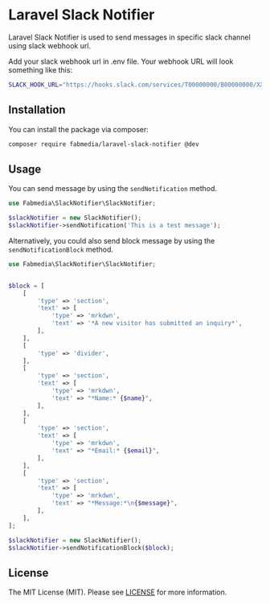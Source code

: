 
# Laravel Slack Notifier

Laravel Slack Notifier is used to send messages in specific slack channel using slack webhook url.

Add your slack webhook url in .env file. Your webhook URL will look something like this:
```bash
SLACK_HOOK_URL="https://hooks.slack.com/services/T00000000/B00000000/XXXXXXXXXXXXXXXXXXXXXXXX"
```

## Installation

You can install the package via composer:

```bash
composer require fabmedia/laravel-slack-notifier @dev
```

## Usage

You can send message by using the `sendNotification` method.

```php
use Fabmedia\SlackNotifier\SlackNotifier;

$slackNotifier = new SlackNotifier();
$slackNotifier->sendNotification('This is a test message');
```

Alternatively, you could also send block message by using the `sendNotificationBlock` method.

```php
use Fabmedia\SlackNotifier\SlackNotifier;


$block = [
	[
		'type' => 'section',
		'text' => [
			'type' => 'mrkdwn',
			'text' => '*A new visitor has submitted an inquiry*',
		],
	],
	[
		'type' => 'divider',
	],
	[
		'type' => 'section',
		'text' => [
			'type' => 'mrkdwn',
			'text' => "*Name:* {$name}",
		],
	],
	[
		'type' => 'section',
		'text' => [
			'type' => 'mrkdwn',
			'text' => "*Email:* {$email}",
		],
	],
	[
		'type' => 'section',
		'text' => [
			'type' => 'mrkdwn',
			'text' => "*Message:*\n{$message}",
		],
	],
];

$slackNotifier = new SlackNotifier();
$slackNotifier->sendNotificationBlock($block);
```


## License

The MIT License (MIT). Please see [LICENSE](LICENSE.md) for more information.
